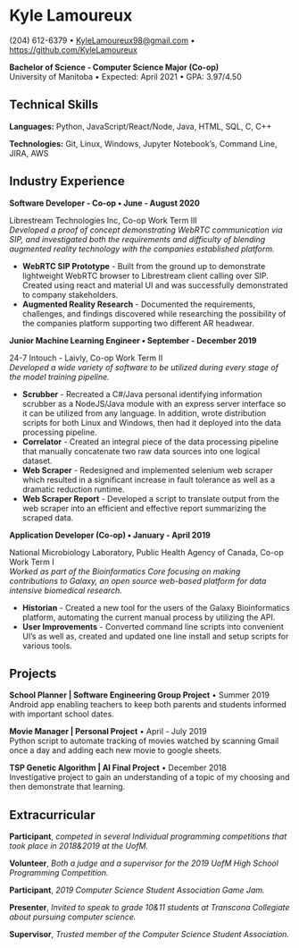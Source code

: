 
# **Kyle Lamoureux**
(204) 612-6379 • KyleLamoureux98@gmail.com • https://github.com/KyleLamoureux  

**Bachelor of Science - Computer Science Major (Co-op)**  
University of Manitoba • Expected: April 2021 • GPA: 3.97/4.50

## **Technical Skills**

**Languages:** Python, JavaScript/React/Node, Java, HTML, SQL, C, C++

**Technologies:** Git, Linux, Windows, Jupyter Notebook’s, Command Line, JIRA, AWS


## **Industry Experience**

**Software Developer - Co-op • June - August 2020**

Librestream Technologies Inc, Co-op Work Term III  
_Developed a proof of concept demonstrating WebRTC communication via SIP, and investigated both the requirements and difficulty of blending augmented reality technology with the companies established platform._
*   **WebRTC SIP Prototype** - Built from the ground up to demonstrate lightweight WebRTC browser to Librestream client calling over SIP.  Created using react and material UI and was successfully demonstrated to company stakeholders.
*   **Augmented Reality Research** - Documented the requirements, challenges, and findings discovered while researching the possibility of the companies platform supporting two different AR headwear.

**Junior Machine Learning Engineer • September - December 2019**

24-7 Intouch - Laivly, Co-op Work Term II  
_Developed a wide variety of software to be utilized during every stage of the model training pipeline._
*   **Scrubber** - Recreated a C#/Java personal identifying information scrubber as a NodeJS/Java module with an express server interface so it can be utilized from any language. In addition, wrote distribution scripts for both Linux and Windows, then had it deployed into the data processing pipeline.
*   **Correlator** - Created an integral piece of the data processing pipeline that manually concatenate two raw data sources into one logical dataset.
*   **Web Scraper** - Redesigned and implemented selenium web scraper which resulted in a significant increase in fault tolerance as well as a dramatic reduction runtime.
*   **Web Scraper Report** - Developed a script to translate output from the web scraper into an efficient and effective report summarizing the scraped data.

**Application Developer (Co-op) • January - April 2019**

National Microbiology Laboratory, Public Health Agency of Canada, Co-op Work Term I  
_Worked as part of the Bioinformatics Core focusing on making contributions to Galaxy, an open source web-based platform for data intensive biomedical research._
*   **Historian** - Created a new tool for the users of the Galaxy Bioinformatics platform, automating the current manual process by utilizing the API.
*   **User Improvements** - Converted command line scripts into convenient UI’s as well as, created and updated one line install and setup scripts for various tools.


## **Projects**

**School Planner | Software Engineering Group Project** • Summer 2019  
Android app enabling teachers to keep both parents and students informed with important school dates.

**Movie Manager | Personal Project** • April - July 2019  
Python script to automate tracking of movies watched by scanning Gmail once a day and adding each new movie to google sheets.

**TSP Genetic Algorithm | AI Final Project** • December 2018  
Investigative project to gain an understanding of a topic of my choosing and then demonstrate that learning.


## **Extracurricular**

**Participant**, _competed in several Individual programming competitions that took place in 2018&2019 at the UofM._

**Volunteer**, _Both a judge and a supervisor for the 2019 UofM High School Programming Competition._

**Participant**, _2019 Computer Science Student Association Game Jam._

**Presenter**, _Invited to speak to grade 10&11 students at Transcona Collegiate about pursuing computer science._

**Supervisor**, _Trusted member of the Computer Science Student Association._
